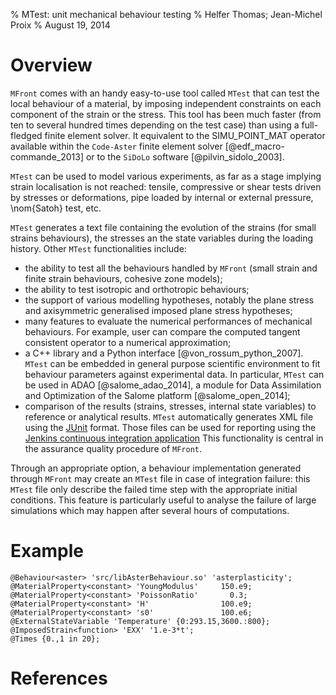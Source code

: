 % MTest: unit mechanical behaviour testing
% Helfer Thomas; Jean-Michel Proix
% August 19, 2014

# Overview

`MFront` comes with an handy easy-to-use tool called `MTest` that can
test the local behaviour of a material, by imposing independent
constraints on each component of the strain or the stress. This tool
has been much faster (from ten to several hundred times depending on
the test case) than using a full-fledged finite element solver. It
equivalent to the SIMU_POINT_MAT operator available within the
`Code-Aster` finite element solver [@edf_macro-commande_2013] or to
the `SiDoLo` software [@pilvin_sidolo_2003].

`MTest` can be used to model various experiments, as far as a stage
implying strain localisation is not reached: tensile, compressive or
shear tests driven by stresses or deformations, pipe loaded by
internal or external pressure, \nom{Satoh} test, etc.

`MTest` generates a text file containing the evolution of the strains
(for small strains behaviours), the stresses an the state variables
during the loading history. Other `MTest` functionalities include:

- the ability to test all the behaviours handled by `MFront` (small
  strain and finite strain behaviours, cohesive zone models);
-  the ability to test isotropic and orthotropic behaviours;
-  the support of various modelling hypotheses, notably the plane
  stress and axisymmetric generalised imposed plane stress
  hypotheses;
-  many features to evaluate the numerical performances of
  mechanical behaviours. For example, user can compare the computed
  tangent consistent operator to a numerical approximation;
- a C++ library and a Python interface
  [@von_rossum_python_2007]. `MTest` can be embedded in general purpose
  scientific environment to fit behaviour parameters against
  experimental data. In particular, `MTest` can be used in ADAO
  [@salome_adao_2014], a module for Data Assimilation and Optimization
  of the Salome platform [@salome_open_2014];
- comparison of the results (strains, stresses, internal state
  variables) to reference or analytical results. `MTest` automatically
  generates XML file using the [JUnit](http://junit.org) format. Those
  files can be used for reporting using the
  [Jenkins continuous integration application](http://jenkins-ci.org/)
  This functionality is central in the assurance quality procedure of
  `MFront`.

Through an appropriate option, a behaviour implementation generated
through `MFront` may create an `MTest` file in case of integration
failure: this `MTest` file only describe the failed time step with
the appropriate initial conditions. This feature is particularly
useful to analyse the failure of large simulations which may happen
after several hours of computations.

# Example

~~~~ {#MTestPlasticity .cpp .numberLines}
@Behaviour<aster> 'src/libAsterBehaviour.so' 'asterplasticity';
@MaterialProperty<constant> 'YoungModulus'     150.e9;
@MaterialProperty<constant> 'PoissonRatio'       0.3;
@MaterialProperty<constant> 'H'                100.e9;
@MaterialProperty<constant> 's0'               100.e6;
@ExternalStateVariable 'Temperature' {0:293.15,3600.:800};
@ImposedStrain<function> 'EXX' '1.e-3*t';
@Times {0.,1 in 20};
~~~~~~~~~~~~~~~~~~~~~~~~~~~~~~~~~~~~~~~~~~~~~~~~~

# References
